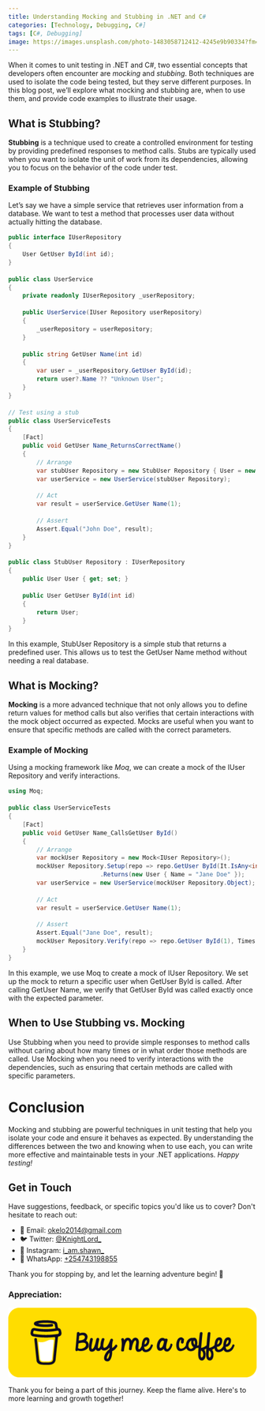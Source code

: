 ```yaml
---
title: Understanding Mocking and Stubbing in .NET and C#
categories: [Technology, Debugging, C#]
tags: [C#, Debugging]
image: https://images.unsplash.com/photo-1483058712412-4245e9b90334?fm=jpg&q=60&w=3000&ixlib=rb-4.0.3&ixid=M3wxMjA3fDB8MHxzZWFyY2h8MTh8fGJ1c2luZXNzJTIwdGVjaG5vbG9neXxlbnwwfHwwfHx8MA%3D%3D
---
```


When it comes to unit testing in .NET and C#, two essential concepts that developers often encounter are *mocking* and *stubbing*. Both techniques are used to isolate the code being tested, but they serve different purposes. In this blog post, we’ll explore what mocking and stubbing are, when to use them, and provide code examples to illustrate their usage.

## What is Stubbing?
**Stubbing** is a technique used to create a controlled environment for testing by providing predefined responses to method calls. Stubs are typically used when you want to isolate the unit of work from its dependencies, allowing you to focus on the behavior of the code under test.

### Example of Stubbing
Let’s say we have a simple service that retrieves user information from a database. We want to test a method that processes user data without actually hitting the database.

```csharp
public interface IUserRepository
{
    User GetUser ById(int id);
}

public class UserService
{
    private readonly IUserRepository _userRepository;

    public UserService(IUser Repository userRepository)
    {
        _userRepository = userRepository;
    }

    public string GetUser Name(int id)
    {
        var user = _userRepository.GetUser ById(id);
        return user?.Name ?? "Unknown User";
    }
}

// Test using a stub
public class UserServiceTests
{
    [Fact]
    public void GetUser Name_ReturnsCorrectName()
    {
        // Arrange
        var stubUser Repository = new StubUser Repository { User = new User { Name = "John Doe" } };
        var userService = new UserService(stubUser Repository);

        // Act
        var result = userService.GetUser Name(1);

        // Assert
        Assert.Equal("John Doe", result);
    }
}

public class StubUser Repository : IUserRepository
{
    public User User { get; set; }

    public User GetUser ById(int id)
    {
        return User;
    }
}
```

In this example, StubUser Repository is a simple stub that returns a predefined user. This allows us to test the GetUser Name method without needing a real database.

## What is Mocking?
**Mocking** is a more advanced technique that not only allows you to define return values for method calls but also verifies that certain interactions with the mock object occurred as expected. Mocks are useful when you want to ensure that specific methods are called with the correct parameters.

### Example of Mocking
Using a mocking framework like *Moq*, we can create a mock of the IUser Repository and verify interactions.

```csharp
using Moq;

public class UserServiceTests
{
    [Fact]
    public void GetUser Name_CallsGetUser ById()
    {
        // Arrange
        var mockUser Repository = new Mock<IUser Repository>();
        mockUser Repository.Setup(repo => repo.GetUser ById(It.IsAny<int>()))
                          .Returns(new User { Name = "Jane Doe" });
        var userService = new UserService(mockUser Repository.Object);

        // Act
        var result = userService.GetUser Name(1);

        // Assert
        Assert.Equal("Jane Doe", result);
        mockUser Repository.Verify(repo => repo.GetUser ById(1), Times.Once);
    }
}
```

In this example, we use Moq to create a mock of IUser Repository. We set up the mock to return a specific user when GetUser ById is called. After calling GetUser Name, we verify that GetUser ById was called exactly once with the expected parameter.

## When to Use Stubbing vs. Mocking
Use Stubbing when you need to provide simple responses to method calls without caring about how many times or in what order those methods are called.
Use Mocking when you need to verify interactions with the dependencies, such as ensuring that certain methods are called with specific parameters.

# Conclusion
Mocking and stubbing are powerful techniques in unit testing that help you isolate your code and ensure it behaves as expected. By understanding the differences between the two and knowing when to use each, you can write more effective and maintainable tests in your .NET applications. *Happy testing!*

## Get in Touch

Have suggestions, feedback, or specific topics you'd like us to cover? Don't hesitate to reach out:

- 📧 Email: [okelo2014@gmail.com](mailto:okelo2014@gmail.com)
- 🐦 Twitter: [@KnightLord_](https://twitter.com/KnightLord_)
- 📸 Instagram: [i_am.shawn_](https://www.instagram.com/i_am.shawn_/)
- 📱 WhatsApp: [+254743198855](https://wa.me/+254743198855)


Thank you for   stopping by, and let the learning adventure begin! 🚀

### Appreciation:

[![Shawn](/Images/buymeacoffee.png)](https://ko-fi.com/i_am_shawn
)

Thank you for being a part of this journey. Keep the flame alive. Here's to more learning and growth together!